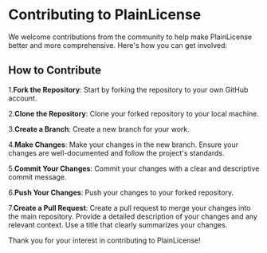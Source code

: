 # Contributing to PlainLicense

We welcome contributions from the community to help make PlainLicense better and more comprehensive.
Here's how you can get involved:

## How to Contribute

1.**Fork the Repository**: Start by forking the repository to your own GitHub account.

2.**Clone the Repository**: Clone your forked repository to your local machine.

3.**Create a Branch**: Create a new branch for your work.

4.**Make Changes**: Make your changes in the new branch. Ensure your changes are well-documented and follow the project's standards.

5.**Commit Your Changes**: Commit your changes with a clear and descriptive commit message.

6.**Push Your Changes**: Push your changes to your forked repository.

7.**Create a Pull Request**: Create a pull request to merge your changes into the main repository. Provide a detailed description of your changes and any relevant context. Use a title that clearly summarizes your changes.

Thank you for your interest in contributing to PlainLicense!
